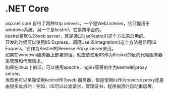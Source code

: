 # .NET Core

asp.net core 自带了两种http servers，一个是WebListener，它只能用于windows系统，另一个是kestrel，它是跨平台的。  
kestrel是默认的web server，就是通过UseKestrel()这个方法来启用的。  
开发的时候可以使用IIS Express，调用UseIISIntegration()这个方法是启用IIS Express，它作为Kestrel的Reverse Proxy server来用。  
如果在windows服务器上部署的话，就应该使用IIS作为Kestrel的反向代理服务器来管理和代理请求。  
如果在linux上的话，可以使用apache，nginx等等的作为kestrel的proxy server。  
当然也可以单独使用kestrel作为web 服务器，但是使用iis作为reverse proxy还是由很多优点的：例如，IIS可以过滤请求，管理证书，程序崩溃时自动重启等。  
